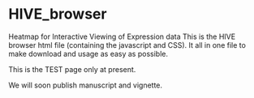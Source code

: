 # HIVE_browser
Heatmap for Interactive Viewing of Expression data
This is the HIVE browser html file (containing the javascript and CSS).
It all in one file to make download and usage as easy as possible.

This is the TEST page only at present.

We will soon publish manuscript and vignette.
